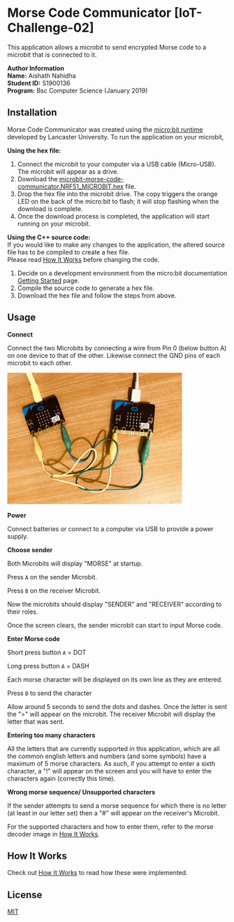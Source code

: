 # Morse Code Communicator [IoT-Challenge-02]
This application allows a microbit to send encrypted Morse code to a microbit that is connected to it.

**Author Information** \
**Name:** Aishath Nahidha \
**Student ID:** S1900136 \
**Program:** Bsc Computer Science (January 2019)
## Installation
Morse Code Communicator was created using the [micro:bit runtime](https://lancaster-university.github.io/microbit-docs/) developed by Lancaster University. 
To run the application on your microbit,

**Using the hex file:** 
1. Connect the microbit to your computer via a USB cable (Micro-USB). The microbit will appear as a drive.
2. Download the [microbit-morse-code-communicator.NRF51_MICROBIT.hex](https://gitlab.uwe.ac.uk/a2-nahidha/iot-challenge-02/-/blob/master/microbit-morse-code-communicator.NRF51_MICROBIT.hex) file.
3. Drop the hex file into the microbit drive. The copy triggers the orange LED on the back of the micro:bit to flash; it will stop flashing when the download is complete.
4. Once the download process is completed, the application will start running on your microbit.

**Using the C++ source code:** \
If you would like to make any changes to the application, the altered source file has to be compiled to create a hex file.<br>
Please read [How It Works](/How_It_Works.md) before changing the code.
1. Decide on a development environment from the micro:bit documentation [Getting Started](https://lancaster-university.github.io/microbit-docs/#getting-started) page.
2. Compile the source code to generate a hex file.
3. Download the hex file and follow the steps from above.

## Usage

**Connect**

Connect the two Microbits by connecting a wire from Pin 0 (below button A) on one device to that of the other. Likewise connect the GND pins of each microbit to each other.

<img src="/images/IMG_0160.jpg" width="400px"/>


**Power**

Connect batteries or connect to a computer via USB to provide a power supply.

**Choose sender**

Both Microbits will display "MORSE" at startup.

Press `A` on the sender Microbit.

Press `B` on the receiver Microbit.

Now the microbits should display "SENDER" and "RECEIVER" according to their roles.

Once the screen clears, the sender microbit can start to input Morse code.

**Enter Morse code**

Short press button `A` = DOT

Long press button `A` = DASH

Each morse character will be displayed on its own line as they are entered.

Press `B` to send the character

Allow around 5 seconds to send the dots and dashes. Once the letter is sent the ">" will appear on the microbit. The receiver Microbit will display the letter that was sent.

**Entering too many characters**

All the letters that are currently supported in this application, which are all the common english letters and numbers (and some symbols) have a maximum of 5 morse characters. As such, if you attempt to enter a sixth character, a "!" will appear on the screen and you will have to enter the characters again (correctly this time).

**Wrong morse sequence/ Unsupported characters**

If the sender attempts to send a morse sequence for which there is no letter (at least in our letter set) then a "#" will appear on the receiver's Microbit.

For the supported characters and how to enter them, refer to the morse decoder image in [How It Works](/How_It_Works.md).

## How It Works
Check out [How It Works](/How_It_Works.md) to read how these were implemented.

## License
[MIT](https://choosealicense.com/licenses/mit/)
